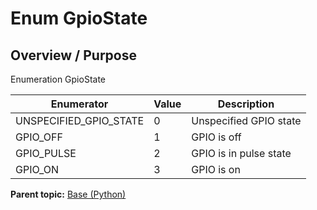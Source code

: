 # Enum GpioState

## Overview / Purpose

Enumeration GpioState

|Enumerator|Value|Description|
|----------|-----|-----------|
|UNSPECIFIED\_GPIO\_STATE|0|Unspecified GPIO state|
|GPIO\_OFF|1|GPIO is off|
|GPIO\_PULSE|2|GPIO is in pulse state|
|GPIO\_ON|3|GPIO is on|

**Parent topic:** [Base \(Python\)](../../summary_pages/Base.md)


